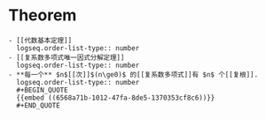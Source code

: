 # Theorem
	- [[代数基本定理]]
	  logseq.order-list-type:: number
	- [[复系数多项式唯一因式分解定理]]
	  logseq.order-list-type:: number
	- **每一个** $n$[[次]]$(n\ge0)$ 的[[复系数多项式]]有 $n$ 个[[复根]].
	  logseq.order-list-type:: number
	  #+BEGIN_QUOTE
	  {{embed ((6568a71b-1012-47fa-8de5-1370353cf8c6))}}
	  #+END_QUOTE